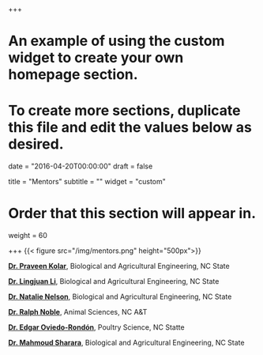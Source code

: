 +++
# An example of using the custom widget to create your own homepage section.
# To create more sections, duplicate this file and edit the values below as desired.

date = "2016-04-20T00:00:00"
draft = false

title = "Mentors"
subtitle = ""
widget = "custom"

# Order that this section will appear in.
weight = 60

+++
{{< figure src="/img/mentors.png" height="500px">}}  

[**Dr. Praveen Kolar**](https://www.bae.ncsu.edu/people/pkolar), Biological and Agricultural Engineering, NC State  

[**Dr. Lingjuan Li**](https://www.bae.ncsu.edu/people/lwang), Biological and Agricultural Engineering, NC State  

[**Dr. Natalie Nelson**](https://www.bae.ncsu.edu/people/nnelson4), Biological and Agricultural Engineering, NC State    

[**Dr. Ralph Noble**](https://www.ncat.edu/faculty/rcnoble.html), Animal Sciences, NC A&T  

[**Dr. Edgar Oviedo-Rondón**](https://www.ces.ncsu.edu/profile/edgar-oviedo/), Poultry Science, NC Statte  

[**Dr. Mahmoud Sharara**](https://www.bae.ncsu.edu/people/sharara), Biological and Agricultural Engineering, NC State  
